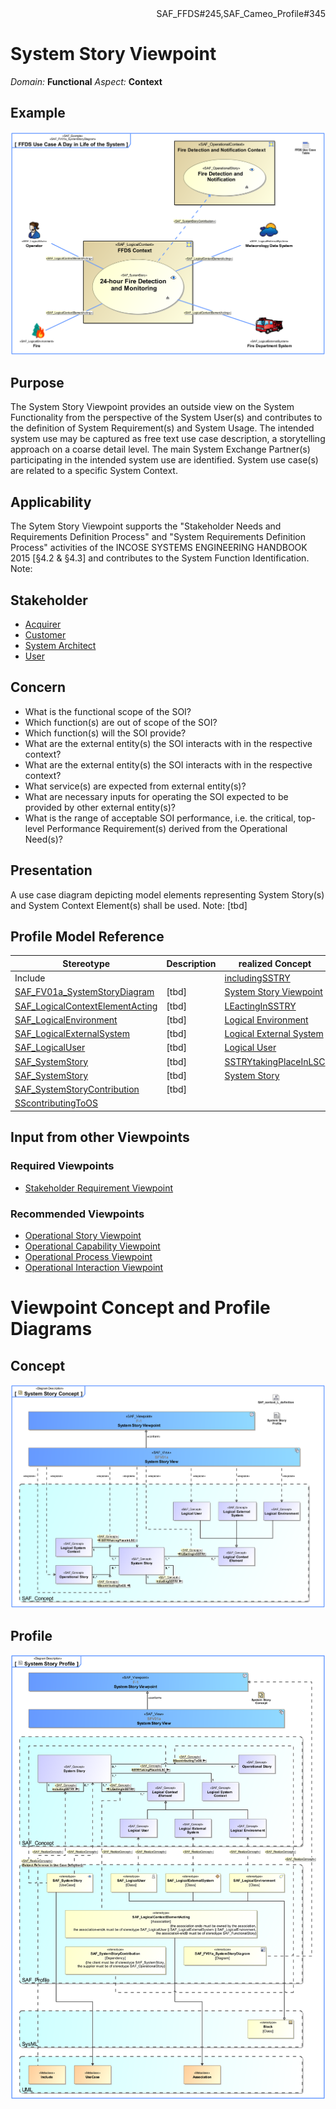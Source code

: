 <div align="right">SAF_FFDS#245,SAF_Cameo_Profile#345</div>

# System Story Viewpoint
*Domain:* **Functional** *Aspect:* **Context**
## Example
![FFDS Use Case A Day in Life of the System](../diagrams/FFDS-Use-Case-A-Day-in-Life-of-the-System.svg)
## Purpose
The System Story Viewpoint provides an outside view on the System Functionality from the perspective of the System User(s) and contributes to the definition of System Requirement(s) and System Usage. The intended system use may be captured as free text use case description, a storytelling approach on a coarse detail level. The main System Exchange Partner(s) participating in the intended system use are identified. System use case(s) are related to a specific System Context.
## Applicability
The Sytem Story Viewpoint supports the "Stakeholder Needs and Requirements Definition Process" and "System Requirements Definition Process" activities of the INCOSE SYSTEMS ENGINEERING HANDBOOK 2015 [§4.2 & §4.3] and contributes to the System Function Identification.
Note:
## Stakeholder
* [Acquirer](../stakeholders.md#Acquirer)
* [Customer](../stakeholders.md#Customer)
* [System Architect](../stakeholders.md#System-Architect)
* [User](../stakeholders.md#User)
## Concern
* What is the functional scope of the SOI?
* Which function(s) are out of scope of the SOI?
* Which function(s) will the SOI provide?
* What are the external entity(s) the SOI interacts with in the respective context?
* What are the external entity(s) the SOI interacts with in the respective context?
* What service(s) are expected from external entity(s)?
* What are necessary inputs for operating the SOI expected to be provided by other external entity(s)?
* What is the range of acceptable SOI performance, i.e. the critical, top-level Performance Requirement(s) derived from the Operational Need(s)?
## Presentation
A use case diagram depicting model elements representing System Story(s) and System Context Element(s) shall be used.
Note: [tbd]

## Profile Model Reference
|Stereotype | Description|realized Concept
|---|---|---|
|Include||[includingSSTRY](../concepts.md#includingSSTRY)|
|[SAF_FV01a_SystemStoryDiagram](../stereotypes.md#SAF_FV01a_SystemStoryDiagram)|[tbd]|[System Story Viewpoint](../concepts.md#System-Story-Viewpoint)|
|[SAF_LogicalContextElementActing](../stereotypes.md#SAF_LogicalContextElementActing)|[tbd]|[LEactingInSSTRY](../concepts.md#LEactingInSSTRY)|
|[SAF_LogicalEnvironment](../stereotypes.md#SAF_LogicalEnvironment)|[tbd]|[Logical Environment](../concepts.md#Logical-Environment)|
|[SAF_LogicalExternalSystem](../stereotypes.md#SAF_LogicalExternalSystem)|[tbd]|[Logical External System](../concepts.md#Logical-External-System)|
|[SAF_LogicalUser](../stereotypes.md#SAF_LogicalUser)|[tbd]|[Logical User](../concepts.md#Logical-User)|
|[SAF_SystemStory](../stereotypes.md#SAF_SystemStory)|[tbd]|[SSTRYtakingPlaceInLSC](../concepts.md#SSTRYtakingPlaceInLSC)|
|[SAF_SystemStory](../stereotypes.md#SAF_SystemStory)|[tbd]|[System Story](../concepts.md#System-Story)|
|[SAF_SystemStoryContribution](../stereotypes.md#SAF_SystemStoryContribution)|[tbd]
|[SScontributingToOS](../concepts.md#SScontributingToOS)|
## Input from other Viewpoints
### Required Viewpoints
* [Stakeholder Requirement Viewpoint](Stakeholder-Requirement-Viewpoint.md)
### Recommended Viewpoints
* [Operational Story Viewpoint](Operational-Story-Viewpoint.md)
* [Operational Capability Viewpoint](Operational-Capability-Viewpoint.md)
* [Operational Process Viewpoint](Operational-Process-Viewpoint.md)
* [Operational Interaction Viewpoint](Operational-Interaction-Viewpoint.md)
# Viewpoint Concept and Profile Diagrams
## Concept
![System Story Concept](System-Story-Concept.svg)
## Profile
![System Story Profile](System-Story-Profile.svg)
